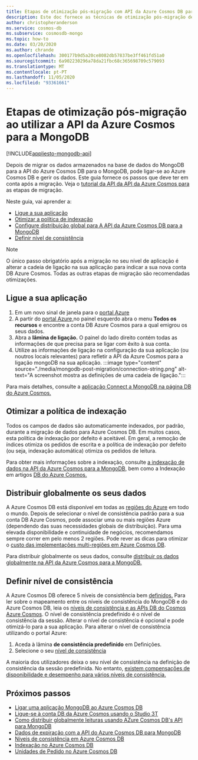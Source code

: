 ```yaml
---
title: Etapas de otimização pós-migração com API da Azure Cosmos DB para MongoDB
description: Este doc fornece as técnicas de otimização pós-migração de MongoDB a Azure Cosmos DB's APi para Mongo DB.
author: christopheranderson
ms.service: cosmos-db
ms.subservice: cosmosdb-mongo
ms.topic: how-to
ms.date: 03/20/2020
ms.author: chrande
ms.openlocfilehash: 300177b9d5a20ce8082db57837be3ff461fd51a0
ms.sourcegitcommit: 6a902230296a78da21fbc68c365698709c579093
ms.translationtype: MT
ms.contentlocale: pt-PT
ms.lasthandoff: 11/05/2020
ms.locfileid: "93361661"
---
```

# <a name="post-migration-optimization-steps-when-using-azure-cosmos-dbs-api-for-mongodb"></a>Etapas de otimização pós-migração ao utilizar a API da Azure Cosmos para a MongoDB
[!INCLUDE[appliesto-mongodb-api](includes/appliesto-mongodb-api.md)]

Depois de migrar os dados armazenados na base de dados do MongoDB para a API do Azure Cosmos DB para o MongoDB, pode ligar-se ao Azure Cosmos DB e gerir os dados. Este guia fornece os passos que deve ter em conta após a migração. Veja o [tutorial da API da API da Azure Cosmos para](../dms/tutorial-mongodb-cosmos-db.md) as etapas de migração.

Neste guia, vai aprender a:

- [Ligue a sua aplicação](#connect-your-application)
- [Otimizar a política de indexação](#optimize-the-indexing-policy)
- [Configure distribuição global para A API da Azure Cosmos DB para a MongoDB](#globally-distribute-your-data)
- [Definir nível de consistência](#set-consistency-level)

> [!NOTE]
> O único passo obrigatório após a migração no seu nível de aplicação é alterar a cadeia de ligação na sua aplicação para indicar a sua nova conta DB Azure Cosmos. Todas as outras etapas de migração são recomendadas otimizações.
>

## <a name="connect-your-application"></a>Ligue a sua aplicação

1. Em um novo sinal de janela para o [portal Azure](https://www.portal.azure.com/)
2. A partir do [portal Azure,](https://www.portal.azure.com/)no painel esquerdo abra o menu **Todos os recursos** e encontre a conta DB Azure Cosmos para a qual emigrou os seus dados.
3. Abra a **lâmina de ligação.** O painel do lado direito contém todas as informações de que precisa para se ligar com êxito à sua conta.
4. Utilize as informações de ligação na configuração da sua aplicação (ou noutros locais relevantes) para refletir a API da Azure Cosmos para a ligação mongoDB na sua aplicação.
:::image type="content" source="./media/mongodb-post-migration/connection-string.png" alt-text="A screenshot mostra as definições de uma cadeia de ligação.":::

Para mais detalhes, consulte a [aplicação Connect a MongoDB na página DB do Azure Cosmos.](connect-mongodb-account.md)

## <a name="optimize-the-indexing-policy"></a>Otimizar a política de indexação

Todos os campos de dados são automaticamente indexados, por padrão, durante a migração de dados para Azure Cosmos DB. Em muitos casos, esta política de indexação por defeito é aceitável. Em geral, a remoção de índices otimiza os pedidos de escrita e a política de indexação por defeito (ou seja, indexação automática) otimiza os pedidos de leitura.

Para obter mais informações sobre a indexação, consulte [a indexação de dados na API da Azure Cosmos para a MongoDB,](mongodb-indexing.md) bem como a Indexação em artigos [DB do Azure Cosmos.](index-overview.md)

## <a name="globally-distribute-your-data"></a>Distribuir globalmente os seus dados

A Azure Cosmos DB está disponível em todas as [regiões do Azure](https://azure.microsoft.com/regions/#services) em todo o mundo. Depois de selecionar o nível de consistência padrão para a sua conta DB Azure Cosmos, pode associar uma ou mais regiões Azure (dependendo das suas necessidades globais de distribuição). Para uma elevada disponibilidade e continuidade de negócios, recomendamos sempre correr em pelo menos 2 regiões. Pode rever as dicas para otimizar o [custo das implementações multi-regiões em Azure Cosmos DB](optimize-cost-regions.md).

Para distribuir globalmente os seus dados, consulte [distribuir os dados globalmente na API da Azure Cosmos para a MongoDB.](tutorial-global-distribution-mongodb.md)

## <a name="set-consistency-level"></a>Definir nível de consistência

A Azure Cosmos DB oferece 5 níveis de consistência bem [definidos.](consistency-levels.md) Para ler sobre o mapeamento entre os níveis de consistência do MongoDB e do Azure Cosmos DB, leia os [níveis de consistência e as APIs DB do Cosmos Azure Cosmos](./consistency-levels.md). O nível de consistência predefinido é o nível de consistência da sessão. Alterar o nível de consistência é opcional e pode otimizá-lo para a sua aplicação. Para alterar o nível de consistência utilizando o portal Azure:

1. Aceda à lâmina **de consistência predefinido** em Definições.
2. Selecione o seu [nível de consistência](consistency-levels.md)

A maioria dos utilizadores deixa o seu nível de consistência na definição de consistência da sessão predefinida. No entanto, [existem compensações de disponibilidade e desempenho para vários níveis de consistência.](./consistency-levels.md)

## <a name="next-steps"></a>Próximos passos

* [Ligar uma aplicação MongoDB ao Azure Cosmos DB](connect-mongodb-account.md)
* [Ligue-se à conta DB da Azure Cosmos usando o Studio 3T](mongodb-mongochef.md)
* [Como distribuir globalmente leituras usando AZure Cosmos DB's API para MongoDB](mongodb-readpreference.md)
* [Dados de expiração com a API do Azure Cosmos DB para MongoDB](mongodb-time-to-live.md)
* [Níveis de consistência em Azure Cosmos DB](consistency-levels.md)
* [Indexação no Azure Cosmos DB](index-overview.md)
* [Unidades de Pedido no Azure Cosmos DB](request-units.md)